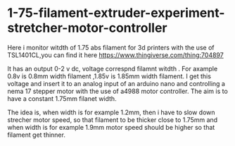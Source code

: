 # 1-75-filament-extruder-experiment-stretcher-motor-controller

Here i monitor witdth of 1.75 abs filament for 3d printers with the use of TSL1401CL,you can find it here     https://www.thingiverse.com/thing:704897

It has an output 0-2 v dc, voltage correspnd filamnt witdth . For axample 0.8v is 0.8mm width filament ,1.85v is 1.85mm width filament. I get this voltage and insert
it to an analog input of an arduino nano and controlling a nema 17 stepper motor with the use of  a4988 motor controller.
The aim is to have a constant 1.75mm filanet width. 

The idea is, when width is for example 1.2mm, then i have to slow down strecher motor speed, so that filament to be thicker close to 1.75mm and when width is for example
1.9mm motor speed should be higher so that filament get thinner.

